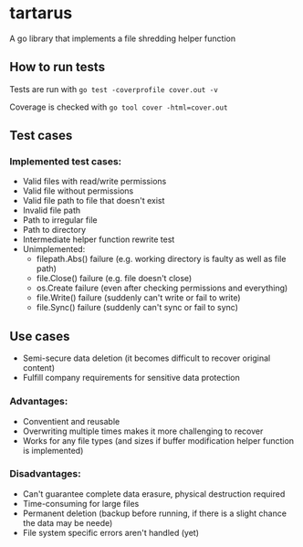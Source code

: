 # tartarus
A go library that implements a file shredding helper function

## How to run tests
Tests are run with ``go test -coverprofile cover.out -v``

Coverage is checked with ``go tool cover -html=cover.out``

## Test cases
### Implemented test cases:
- Valid files with read/write permissions
- Valid file without permissions
- Valid file path to file that doesn't exist
- Invalid file path
- Path to irregular file
- Path to directory
- Intermediate helper function rewrite test
- Unimplemented:
	- filepath.Abs() failure (e.g. working directory is faulty as well as file path)
	- file.Close() failure (e.g. file doesn't close)
	- os.Create failure (even after checking permissions and everything)
	- file.Write() failure (suddenly can't write or fail to write)
	- file.Sync() failure (suddenly can't sync or fail to sync)

## Use cases
- Semi-secure data deletion (it becomes difficult to recover original content)
- Fulfill company requirements for sensitive data protection

### Advantages:
- Conventient and reusable
- Overwriting multiple times makes it more challenging to recover
- Works for any file types (and sizes if buffer modification helper function is implemented)

### Disadvantages:
- Can't guarantee complete data erasure, physical destruction required
- Time-consuming for large files
- Permanent deletion (backup before running, if there is a slight chance the data may be neede)
- File system specific errors aren't handled (yet)
